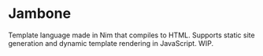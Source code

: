 # Jambone
Template language made in Nim that compiles to HTML. Supports static site generation and dynamic template rendering in JavaScript. WIP.